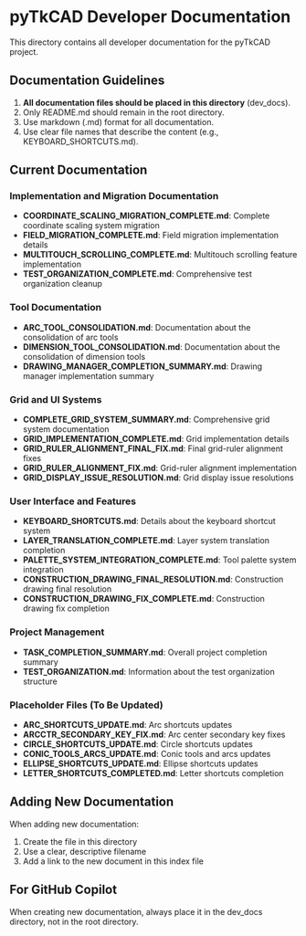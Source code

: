 # pyTkCAD Developer Documentation

This directory contains all developer documentation for the pyTkCAD project.

## Documentation Guidelines

1. **All documentation files should be placed in this directory** (dev_docs).
2. Only README.md should remain in the root directory.
3. Use markdown (.md) format for all documentation.
4. Use clear file names that describe the content (e.g., KEYBOARD_SHORTCUTS.md).

## Current Documentation

### Implementation and Migration Documentation
- **COORDINATE_SCALING_MIGRATION_COMPLETE.md**: Complete coordinate scaling system migration
- **FIELD_MIGRATION_COMPLETE.md**: Field migration implementation details
- **MULTITOUCH_SCROLLING_COMPLETE.md**: Multitouch scrolling feature implementation
- **TEST_ORGANIZATION_COMPLETE.md**: Comprehensive test organization cleanup

### Tool Documentation
- **ARC_TOOL_CONSOLIDATION.md**: Documentation about the consolidation of arc tools
- **DIMENSION_TOOL_CONSOLIDATION.md**: Documentation about the consolidation of dimension tools
- **DRAWING_MANAGER_COMPLETION_SUMMARY.md**: Drawing manager implementation summary

### Grid and UI Systems
- **COMPLETE_GRID_SYSTEM_SUMMARY.md**: Comprehensive grid system documentation
- **GRID_IMPLEMENTATION_COMPLETE.md**: Grid implementation details
- **GRID_RULER_ALIGNMENT_FINAL_FIX.md**: Final grid-ruler alignment fixes
- **GRID_RULER_ALIGNMENT_FIX.md**: Grid-ruler alignment implementation
- **GRID_DISPLAY_ISSUE_RESOLUTION.md**: Grid display issue resolutions

### User Interface and Features
- **KEYBOARD_SHORTCUTS.md**: Details about the keyboard shortcut system
- **LAYER_TRANSLATION_COMPLETE.md**: Layer system translation completion
- **PALETTE_SYSTEM_INTEGRATION_COMPLETE.md**: Tool palette system integration
- **CONSTRUCTION_DRAWING_FINAL_RESOLUTION.md**: Construction drawing final resolution
- **CONSTRUCTION_DRAWING_FIX_COMPLETE.md**: Construction drawing fix completion

### Project Management
- **TASK_COMPLETION_SUMMARY.md**: Overall project completion summary
- **TEST_ORGANIZATION.md**: Information about the test organization structure

### Placeholder Files (To Be Updated)
- **ARC_SHORTCUTS_UPDATE.md**: Arc shortcuts updates
- **ARCCTR_SECONDARY_KEY_FIX.md**: Arc center secondary key fixes
- **CIRCLE_SHORTCUTS_UPDATE.md**: Circle shortcuts updates
- **CONIC_TOOLS_ARCS_UPDATE.md**: Conic tools and arcs updates
- **ELLIPSE_SHORTCUTS_UPDATE.md**: Ellipse shortcuts updates
- **LETTER_SHORTCUTS_COMPLETED.md**: Letter shortcuts completion

## Adding New Documentation

When adding new documentation:

1. Create the file in this directory
2. Use a clear, descriptive filename
3. Add a link to the new document in this index file

## For GitHub Copilot

When creating new documentation, always place it in the dev_docs directory, not in the root directory.
